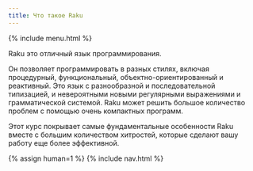 ```yaml
---
title: Что такое Raku
---
```


{% include menu.html %}

Raku это отличный язык программирования.

Он позволяет программировать в разных стилях, включая процедурный, функциональный,
объектно-ориентированный и реактивный. Это язык с разнообразной и последовательной
типизацией, и невероятными новыми регулярными выражениями и грамматической системой.
Raku может решить большое количество проблем с помощью очень компактных программ.

Этот курс покрывает самые фундаментальные особенности Raku вместе с большим количеством
хитростей, которые сделают вашу работу еще более эффективной.

{% assign human=1 %}
{% include nav.html %}
